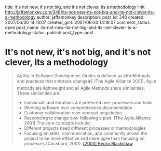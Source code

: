 title: It's not new, it's not big, and it's not clever, its a methodology
link: http://jaffamonkey.com/348/its-not-new-its-not-big-and-its-not-clever-its-a-methodology
author: jaffamonkey
description: 
post_id: 348
created: 2007/06/30 14:18:07
created_gmt: 2007/06/30 14:18:07
comment_status: open
post_name: its-not-new-its-not-big-and-its-not-clever-its-a-methodology
status: publish
post_type: post

# It's not new, it's not big, and it's not clever, its a methodology

> Agility in Software Development Circles is defined as â€œMethods and practices that embrace changeâ€ (The Agile Alliance 2001). Agile methods are lightweight and all Agile Methods share similarities. These similarities are: 
> 
>   * Individuals and iterations are preferred over processes and tools
>   * Working software over comprehensive documentation
>   * Customer collaboration over contract negotiation
>   * Responding to change over following a plan. (The Agile Alliance 2001)
> The core concepts include: 
>   * Different projects need different processes or methodologies
>   * Focusing on skills, communication, and community allows the project to be more effective and more agile than focusing on processes (Cockburn, 2001).
> [[2003] Becky Blackshaw](http://www.naccq.ac.nz/bacit/0101/0101blackshaw.html)